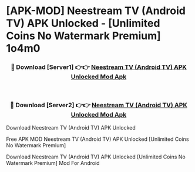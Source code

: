 # [APK-MOD] Neestream TV (Android TV) APK Unlocked - [Unlimited Coins No Watermark Premium] 1o4m0



<div align="center">
<h3>🔴 Download [Server1] 👉👉 <a href="https://momento.my/?title=Neestream_TV_(Android_TV)_APK_Unlocked">Neestream TV (Android TV) APK Unlocked Mod Apk</a></h3><br>

<h3>🔴 Download [Server2] 👉👉 <a href="https://momento.my/?title=Neestream_TV_(Android_TV)_APK_Unlocked">Neestream TV (Android TV) APK Unlocked Mod Apk</a></h3>
</div>



Download Neestream TV (Android TV) APK Unlocked 

Free APK MOD Neestream TV (Android TV) APK Unlocked [Unlimited Coins No Watermark Premium]

Download Neestream TV (Android TV) APK Unlocked [Unlimited Coins No Watermark Premium] Mod For Android
